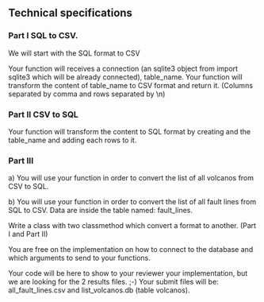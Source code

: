 
## Technical specifications


### Part I SQL to CSV.
We will start with the SQL format to CSV

Your function will receives a connection (an sqlite3 object from import sqlite3 which will be already connected), table_name.
Your function will transform the content of table_name to CSV format and return it. (Columns separated by comma and rows separated by \n)

### Part II CSV to SQL
Your function will transform the content to SQL format by creating and the table_name and adding each rows to it.

### Part III
a) You will use your function in order to convert the list of all volcanos from CSV to SQL.

b) You will use your function in order to convert the list of all fault lines from SQL to CSV.
Data are inside the table named: fault_lines.

Write a class with two classmethod which convert a format to another. (Part I and Part II)

You are free on the implementation on how to connect to the database and which arguments to send to your functions.

Your code will be here to show to your reviewer your implementation, but we are looking for the 2 results files. ;-)
Your submit files will be: all_fault_lines.csv and list_volcanos.db (table volcanos).
